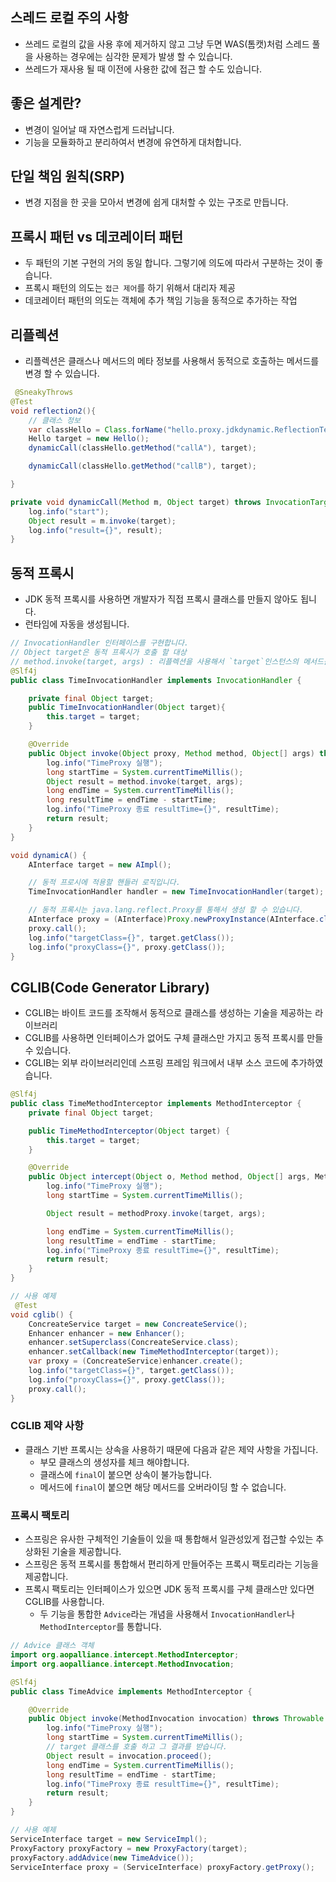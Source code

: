 ## 스레드 로컬 주의 사항
* 쓰레드 로컬의 값을 사용 후에 제거하지 않고 그냥 두면 WAS(톰캣)처럼 스레드 풀을 사용하는 경우에는 심각한 문제가 발생 할 수 있습니다.
* 쓰레드가 재사용 될 때 이전에 사용한 값에 접근 할 수도 있습니다. 
  
## 좋은 설계란?
* 변경이 일어날 때 자연스럽게 드러납니다. 
* 기능을 모듈화하고 분리하여서 변경에 유연하게 대처합니다. 

## 단일 책임 원칙(SRP)
* 변경 지점을 한 곳을 모아서 변경에 쉽게 대처할 수 있는 구조로 만듭니다. 

## 프록시 패턴 vs 데코레이터 패턴
* 두 패턴의 기본 구현의 거의 동일 합니다. 그렇기에 의도에 따라서 구분하는 것이 좋습니다.
* 프록시 패턴의 의도는 `접근 제어`를 하기 위해서 대리자 제공
* 데코레이터 패턴의 의도는 객체에 추가 책임 기능을 동적으로 추가하는 작업 

## 리플렉션
* 리플렉션은 클래스나 메서드의 메타 정보를 사용해서 동적으로 호출하는 메서드를 변경 할 수 있습니다. 
```java
 @SneakyThrows
@Test
void reflection2(){
    // 클래스 정보
    var classHello = Class.forName("hello.proxy.jdkdynamic.ReflectionTest$Hello");
    Hello target = new Hello();
    dynamicCall(classHello.getMethod("callA"), target);

    dynamicCall(classHello.getMethod("callB"), target);

}

private void dynamicCall(Method m, Object target) throws InvocationTargetException, IllegalAccessException {
    log.info("start");
    Object result = m.invoke(target);
    log.info("result={}", result);
}
```

## 동적 프록시
* JDK 동적 프록시를 사용하면 개발자가 직접 프록시 클래스를 만들지 않아도 됩니다.
* 런타임에 자동을 생성됩니다. 
```java
// InvocationHandler 인터페이스를 구현합니다. 
// Object target은 동적 프록시가 호출 할 대상
// method.invoke(target, args) : 리플렉션을 사용해서 `target`인스턴스의 메서드를 실행합니다. 
@Slf4j
public class TimeInvocationHandler implements InvocationHandler {

    private final Object target;
    public TimeInvocationHandler(Object target){
        this.target = target;
    }

    @Override
    public Object invoke(Object proxy, Method method, Object[] args) throws Throwable{
        log.info("TimeProxy 실행");
        long startTime = System.currentTimeMillis();
        Object result = method.invoke(target, args);
        long endTime = System.currentTimeMillis();
        long resultTime = endTime - startTime;
        log.info("TimeProxy 종료 resultTime={}", resultTime);
        return result;
    }
}

void dynamicA() {
    AInterface target = new AImpl();

    // 동적 프로시에 적용할 핸들러 로직입니다. 
    TimeInvocationHandler handler = new TimeInvocationHandler(target);

    // 동적 프록시는 java.lang.reflect.Proxy를 통해서 생성 할 수 있습니다.
    AInterface proxy = (AInterface)Proxy.newProxyInstance(AInterface.class.getClassLoader(), new Class[]{AInterface.class}, handler);
    proxy.call();
    log.info("targetClass={}", target.getClass());
    log.info("proxyClass={}", proxy.getClass());
}
```

## CGLIB(Code Generator Library)
* CGLIB는 바이트 코드를 조작해서 동적으로 클래스를 생성하는 기술을 제공하는 라이브러리
* CGLIB를 사용하면 인터페이스가 없어도 구체 클래스만 가지고 동적 프록시를 만들 수 있습니다. 
* CGLIB는 외부 라이브러리인데 스프링 프레임 워크에서 내부 소스 코드에 추가하였습니다. 
```java
@Slf4j
public class TimeMethodInterceptor implements MethodInterceptor {
    private final Object target;

    public TimeMethodInterceptor(Object target) {
        this.target = target;
    }

    @Override
    public Object intercept(Object o, Method method, Object[] args, MethodProxy methodProxy) throws Throwable {
        log.info("TimeProxy 실행");
        long startTime = System.currentTimeMillis();

        Object result = methodProxy.invoke(target, args);

        long endTime = System.currentTimeMillis();
        long resultTime = endTime - startTime;
        log.info("TimeProxy 종료 resultTime={}", resultTime);
        return result;
    }
}

// 사용 예제
 @Test
void cglib() {
    ConcreateService target = new ConcreateService();
    Enhancer enhancer = new Enhancer();
    enhancer.setSuperclass(ConcreateService.class);
    enhancer.setCallback(new TimeMethodInterceptor(target));
    var proxy = (ConcreateService)enhancer.create();
    log.info("targetClass={}", target.getClass());
    log.info("proxyClass={}", proxy.getClass());
    proxy.call();
}
```
### CGLIB 제약 사항
* 클래스 기반 프록시는 상속을 사용하기 때문에 다음과 같은 제약 사항을 가집니다.
  * 부모 클래스의 생성자를 체크 해야합니다. 
  * 클래스에 `final`이 붙으면 상속이 불가능합니다. 
  * 메서드에 `final`이 붙으면 해당 메서드를 오버라이딩 할 수 없습니다.

### 프록시 팩토리
* 스프링은 유사한 구체적인 기술들이 있을 때 통합해서 일관성있게 접근할 수있는 추상화된 기술을 제공합니다. 
* 스프링은 동적 프록시를 통합해서 편리하게 만들어주는 프록시 팩토리라는 기능을 제공합니다. 
* 프록시 팩토리는 인터페이스가 있으면 JDK 동적 프록시를 구체 클래스만 있다면 CGLIB를 사용합니다. 
  * 두 기능을 통합한 `Advice`라는 개념을 사용해서 `InvocationHandler`나 `MethodInterceptor`를 통합니다. 
```java
// Advice 클래스 객체
import org.aopalliance.intercept.MethodInterceptor;
import org.aopalliance.intercept.MethodInvocation;

@Slf4j
public class TimeAdvice implements MethodInterceptor {

    @Override
    public Object invoke(MethodInvocation invocation) throws Throwable {
        log.info("TimeProxy 실행");
        long startTime = System.currentTimeMillis();
        // target 클래스를 호출 하고 그 결과를 받습니다.
        Object result = invocation.proceed();
        long endTime = System.currentTimeMillis();
        long resultTime = endTime - startTime;
        log.info("TimeProxy 종료 resultTime={}", resultTime);
        return result;
    }
}

// 사용 예제
ServiceInterface target = new ServiceImpl();
ProxyFactory proxyFactory = new ProxyFactory(target);
proxyFactory.addAdvice(new TimeAdvice());
ServiceInterface proxy = (ServiceInterface) proxyFactory.getProxy();
```